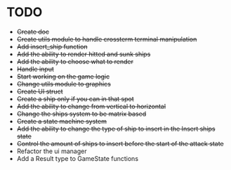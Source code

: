 # TODO

- <del>Create doc</del>
- <del>Create utils module to handle crossterm terminal manipulation</del>
- <del>Add insert_ship function</del>
- <del>Add the ability to render hitted and sunk ships</del>
- <del>Add the ability to choose what to render</del>
- <del>Handle input</del>
- <del>Start working on the game logic</del>
- <del>Change utils module to graphics</del>
- <del>Create UI struct</del>
- <del>Create a ship only if you can in that spot</del>
- <del>Add the ability to change from vertical to horizontal</del>
- <del>Change the ships system to be matrix based</del>
- <del>Create a state machine system</del>
- <del>Add the ability to change the type of ship to insert in the Insert ships state</del>
- <del>Control the amount of ships to insert before the start of the attack state</del>
- Refactor the ui manager
- Add a Result type to GameState functions
